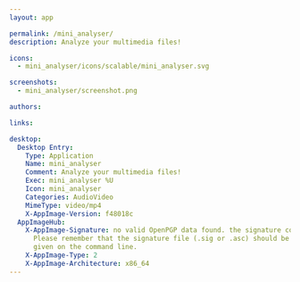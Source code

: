 ```yaml
---
layout: app

permalink: /mini_analyser/
description: Analyze your multimedia files!

icons:
  - mini_analyser/icons/scalable/mini_analyser.svg

screenshots:
  - mini_analyser/screenshot.png

authors:

links:

desktop:
  Desktop Entry:
    Type: Application
    Name: mini_analyser
    Comment: Analyze your multimedia files!
    Exec: mini_analyser %U
    Icon: mini_analyser
    Categories: AudioVideo
    MimeType: video/mp4
    X-AppImage-Version: f48018c
  AppImageHub:
    X-AppImage-Signature: no valid OpenPGP data found. the signature could not be verified.
      Please remember that the signature file (.sig or .asc) should be the first file
      given on the command line.
    X-AppImage-Type: 2
    X-AppImage-Architecture: x86_64
---
```

